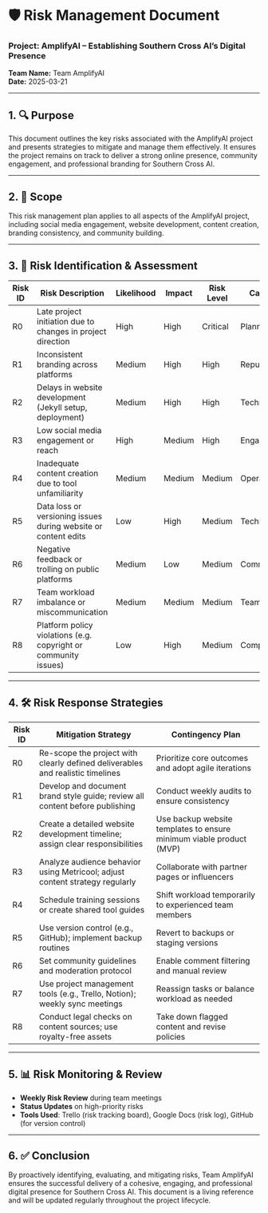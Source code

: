 # 🛡 Risk Management Document  
### Project: AmplifyAI – Establishing Southern Cross AI’s Digital Presence  
**Team Name:** Team AmplifyAI  
**Date:** 2025-03-21 

---

## 1. 🔍 Purpose

This document outlines the key risks associated with the AmplifyAI project and presents strategies to mitigate and manage them effectively. It ensures the project remains on track to deliver a strong online presence, community engagement, and professional branding for Southern Cross AI.

---

## 2. 📌 Scope

This risk management plan applies to all aspects of the AmplifyAI project, including social media engagement, website development, content creation, branding consistency, and community building.

---

## 3. 🧭 Risk Identification & Assessment

| Risk ID | Risk Description                                                 | Likelihood | Impact | Risk Level | Category     |
|---------|------------------------------------------------------------------|------------|--------|------------|--------------|
| R0      | Late project initiation due to changes in project direction      | High       | High   | Critical   | Planning     |
| R1      | Inconsistent branding across platforms                           | Medium     | High   | High       | Reputation   |
| R2      | Delays in website development (Jekyll setup, deployment)         | Medium     | High   | High       | Technical    |
| R3      | Low social media engagement or reach                             | High       | Medium | High       | Engagement   |
| R4      | Inadequate content creation due to tool unfamiliarity            | Medium     | Medium | Medium     | Operational  |
| R5      | Data loss or versioning issues during website or content edits   | Low        | High   | Medium     | Technical    |
| R6      | Negative feedback or trolling on public platforms                | Medium     | Low    | Medium     | Community    |
| R7      | Team workload imbalance or miscommunication                      | Medium     | Medium | Medium     | Team/Process |
| R8      | Platform policy violations (e.g. copyright or community issues)  | Low        | High   | Medium     | Compliance   |

---

## 4. 🛠 Risk Response Strategies

| Risk ID | Mitigation Strategy                                                                 | Contingency Plan                                           |
|---------|-------------------------------------------------------------------------------------|------------------------------------------------------------|
| R0      | Re-scope the project with clearly defined deliverables and realistic timelines      | Prioritize core outcomes and adopt agile iterations        |
| R1      | Develop and document brand style guide; review all content before publishing        | Conduct weekly audits to ensure consistency               |
| R2      | Create a detailed website development timeline; assign clear responsibilities       | Use backup website templates to ensure minimum viable product (MVP) |
| R3      | Analyze audience behavior using Metricool; adjust content strategy regularly        | Collaborate with partner pages or influencers             |
| R4      | Schedule training sessions or create shared tool guides                             | Shift workload temporarily to experienced team members    |
| R5      | Use version control (e.g., GitHub); implement backup routines                       | Revert to backups or staging versions                     |
| R6      | Set community guidelines and moderation protocol                                    | Enable comment filtering and manual review                |
| R7      | Use project management tools (e.g., Trello, Notion); weekly sync meetings           | Reassign tasks or balance workload as needed              |
| R8      | Conduct legal checks on content sources; use royalty-free assets                    | Take down flagged content and revise policies             |

---

## 5. 📊 Risk Monitoring & Review

- **Weekly Risk Review** during team meetings  
- **Status Updates** on high-priority risks
- **Tools Used**: Trello (risk tracking board), Google Docs (risk log), GitHub (for version control)

---

## 6. ✅ Conclusion

By proactively identifying, evaluating, and mitigating risks, Team AmplifyAI ensures the successful delivery of a cohesive, engaging, and professional digital presence for Southern Cross AI. This document is a living reference and will be updated regularly throughout the project lifecycle.

